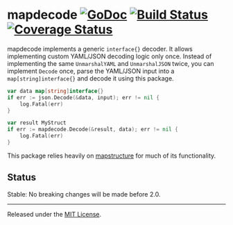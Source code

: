 # mapdecode [![GoDoc][doc-img]][doc] [![Build Status][ci-img]][ci] [![Coverage Status][cov-img]][cov]

mapdecode implements a generic `interface{}` decoder. It allows implementing
custom YAML/JSON decoding logic only once. Instead of implementing the same
`UnmarshalYAML` and `UnmarshalJSON` twice, you can implement `Decode` once,
parse the YAML/JSON input into a `map[string]interface{}` and decode it using
this package.

```go
var data map[string]interface{}
if err := json.Decode(&data, input); err != nil {
    log.Fatal(err)
}

var result MyStruct
if err := mapdecode.Decode(&result, data); err != nil {
    log.Fatal(err)
}
```

This package relies heavily on [mapstructure] for much of its functionality.

  [mapstructure]: https://github.com/mitchellh/mapstructure

## Status

Stable: No breaking changes will be made before 2.0.

-------------------------------------------------------------------------------

Released under the [MIT License].

[MIT License]: LICENSE.txt
[doc-img]: https://godoc.org/github.com/uber-go/mapdecode?status.svg
[doc]: https://godoc.org/github.com/uber-go/mapdecode
[ci-img]: https://travis-ci.com/uber-go/mapdecode.svg?branch=master
[cov-img]: https://coveralls.io/repos/github/uber-go/mapdecode/badge.svg?branch=master
[ci]: https://travis-ci.com/uber-go/mapdecode
[cov]: https://coveralls.io/github/uber-go/mapdecode?branch=master
